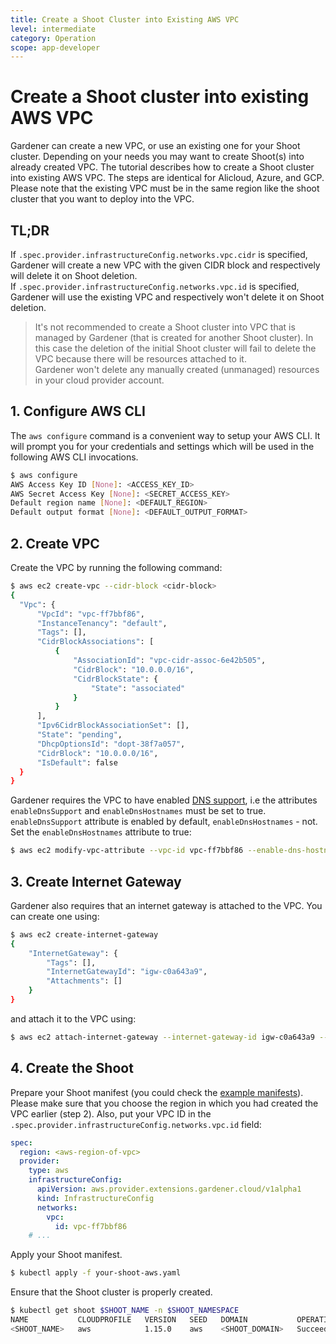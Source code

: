 ```yaml
---
title: Create a Shoot Cluster into Existing AWS VPC
level: intermediate
category: Operation
scope: app-developer
---
```


# Create a Shoot cluster into existing AWS VPC

Gardener can create a new VPC, or use an existing one for your Shoot cluster. Depending on your needs you may want to create Shoot(s) into already created VPC. 
The tutorial describes how to create a Shoot cluster into existing AWS VPC. The steps are identical for Alicloud, Azure, and GCP. Please note that the existing VPC must be in the same region like the shoot cluster that you want to deploy into the VPC.

## TL;DR

If `.spec.provider.infrastructureConfig.networks.vpc.cidr` is specified, Gardener will create a new VPC with the given CIDR block and respectively will delete it on Shoot deletion.  
If `.spec.provider.infrastructureConfig.networks.vpc.id` is specified, Gardener will use the existing VPC and respectively won't delete it on Shoot deletion.


> It's not recommended to create a Shoot cluster into VPC that is managed by Gardener (that is created for another Shoot cluster). In this case the deletion of the initial Shoot cluster will fail to delete the VPC because there will be resources attached to it.  
> Gardener won't delete any manually created (unmanaged) resources in your cloud provider account.


## 1. Configure AWS CLI

The `aws configure` command is a convenient way to setup your AWS CLI. It will prompt you for your credentials and settings which will be used in the following AWS CLI invocations.

```bash
$ aws configure
AWS Access Key ID [None]: <ACCESS_KEY_ID>
AWS Secret Access Key [None]: <SECRET_ACCESS_KEY>
Default region name [None]: <DEFAULT_REGION>
Default output format [None]: <DEFAULT_OUTPUT_FORMAT>
```

## 2. Create VPC

Create the VPC by running the following command:

```bash
$ aws ec2 create-vpc --cidr-block <cidr-block>
{
  "Vpc": {
      "VpcId": "vpc-ff7bbf86",
      "InstanceTenancy": "default",
      "Tags": [],
      "CidrBlockAssociations": [
          {
              "AssociationId": "vpc-cidr-assoc-6e42b505",
              "CidrBlock": "10.0.0.0/16",
              "CidrBlockState": {
                  "State": "associated"
              }
          }
      ],
      "Ipv6CidrBlockAssociationSet": [],
      "State": "pending",
      "DhcpOptionsId": "dopt-38f7a057",
      "CidrBlock": "10.0.0.0/16",
      "IsDefault": false
  }
}
```

Gardener requires the VPC to have enabled [DNS support](https://docs.aws.amazon.com/vpc/latest/userguide/vpc-dns.html), i.e the attributes `enableDnsSupport` and `enableDnsHostnames` must be set to true. `enableDnsSupport` attribute is enabled by default, `enableDnsHostnames` - not. Set the `enableDnsHostnames` attribute to true:

```bash
$ aws ec2 modify-vpc-attribute --vpc-id vpc-ff7bbf86 --enable-dns-hostnames
```

## 3. Create Internet Gateway

Gardener also requires that an internet gateway is attached to the VPC. You can create one using:

```bash
$ aws ec2 create-internet-gateway
{
    "InternetGateway": {
        "Tags": [],
        "InternetGatewayId": "igw-c0a643a9",
        "Attachments": []
    }
}
```

and attach it to the VPC using:

```bash
$ aws ec2 attach-internet-gateway --internet-gateway-id igw-c0a643a9 --vpc-id vpc-ff7bbf86
```

## 4. Create the Shoot

Prepare your Shoot manifest (you could check the [example manifests](https://github.com/gardener/gardener/tree/master/example)). Please make sure that you choose the
region in which you had created the VPC earlier (step 2). Also, put your VPC ID in the `.spec.provider.infrastructureConfig.networks.vpc.id` field:

```yaml
spec:
  region: <aws-region-of-vpc>
  provider:
    type: aws
    infrastructureConfig:
      apiVersion: aws.provider.extensions.gardener.cloud/v1alpha1
      kind: InfrastructureConfig
      networks:
        vpc:
          id: vpc-ff7bbf86
    # ...
```

Apply your Shoot manifest.

```bash
$ kubectl apply -f your-shoot-aws.yaml
```

Ensure that the Shoot cluster is properly created.

```bash
$ kubectl get shoot $SHOOT_NAME -n $SHOOT_NAMESPACE
NAME           CLOUDPROFILE   VERSION   SEED   DOMAIN           OPERATION   PROGRESS   APISERVER   CONTROL   NODES   SYSTEM   AGE
<SHOOT_NAME>   aws            1.15.0    aws    <SHOOT_DOMAIN>   Succeeded   100        True        True      True    True     20m
```

